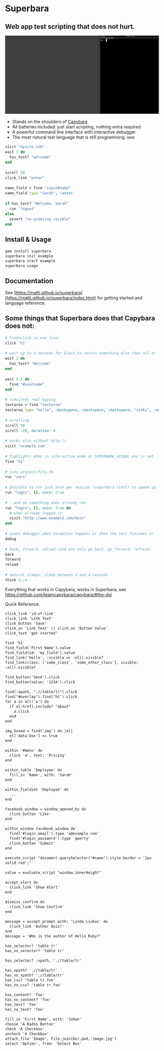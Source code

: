 # Superbara

## Web app test scripting that does not hurt.

![Demo of Superbara](demo.gif)

 - Stands on the shoulders of [Capybara](https://github.com/teamcapybara/capybara/)
 - All batteries included: just start scripting, nothing extra required
 - A powerful command line interface with interactive debugger
 - The most natural test language that is still programming, see:

```ruby
visit "mysite.com"
wait 3 do
  has_text? "welcome"
end

scroll 20
click_link "enter"

name_field = find "input#name"
name_field.type "Sarah", :enter

if has_text? "Welcome, Sarah"
  run "logout"
else
  assert "no greeting visible"
end
```

## Install & Usage

```shell
gem install superbara
superbara init example
superbara start example
superbara usage
```

## Documentation

See [https://matti.github.io/superbara](https://matti.github.io/superbara/index.html) for getting started and language reference.

## Some things that Superbara does that Capybara does not:

```ruby
# find+click in one line!
click 'h1'

# wait up to 3 seconds for block to return something else than nil or false
wait 3 do
  has_text? "Welcome"
end

wait 3.1 do
  find "#username"
end

# simulates real typing
textarea = find "textarea"
textarea.type "hello", :backspace, :backspace, :backspace, "sinki", :enter

# scrolling
scroll 50
scroll -20, duration: 4

# works also without http://
visit 'example.com'

# highlights when in interactive mode or SUPERBARA_VISUAL env is set
find "h1"

# runs project/file.rb
run "vars"

# possible to run just once per session (superbara start) to speed up
run "login", {}, once: true

# ..and do something when already ran
run "login", {}, once: true do
  # when already logged in
  visit "http://www.example.com/main"
end

# opens debugger when exception happens or when the test finishes or
debug

# back, forward, reload (and not only go_back, go_forward, refresh)
back
forward
reload

# natural sleeps, sleep between 2 and 4 seconds
think 2..4
```

Everything that works in Capybara, works in Superbara, see https://github.com/teamcapybara/capybara/#the-dsl

Quick Reference:
```
click_link 'id-of-link'
click_link 'Link Text'
click_button 'Save'
click_on 'Link Text' || click_on 'Button Value'
click_text 'get started'

find 'h1'
find_field('First Name').value
find_field(id: 'my_field').value
find_link('Hello', :visible => :all).visible?
find_link(class: ['some_class', 'some_other_class'], visible: :all).visible?

find_button('Send').click
find_button(value: '1234').click

find(:xpath, ".//table/tr").click
find("#overlay").find("h1").click
for a in all('a') do
  if a[:href].include? "about"
    a.click
  end
end

img_boxed = find('img') do |el|
  el['data-box'] == true
end

within '#menu' do
  click 'a', text: 'Pricing'
end

within_table 'Employee' do
  fill_in 'Name', with: 'Sarah'
end

within_fieldset 'Employee' do
  ...
end

facebook_window = window_opened_by do
  click_button 'Like'
end

within_window facebook_window do
  find('#login_email').type 'a@example.com'
  find('#login_password').type 'qwerty'
  click_button 'Submit'
end

execute_script "document.querySelector("#name").style.border = '1px solid red';"

value = evaluate_script "window.innerHeight"

accept_alert do
  click_link 'Show Alert'
end

dismiss_confirm do
  click_link 'Show Confirm'
end

message = accept_prompt with: 'Linda Liukas' do
  click_link 'Author Quiz!'
end
message = 'Who is the author of Hello Ruby?'

has_selector? 'table tr'
has_no_selector? 'table tr'

has_selector? :xpath, './/table/tr'

has_xpath? './/table/tr'
has_no_xpath? './/table/tr'
has_css? 'table tr.foo'
has_no_css? 'table tr.foo'

has_content? 'foo'
has_no_content? 'foo'
has_text? 'foo'
has_no_text? 'foo'

fill_in 'First Name', with: 'Johwn'
choose 'A Radio Button'
check 'A Checkbox'
uncheck 'A Checkbox'
attach_file 'Image', File.join(Dir.pwd,'image.jpg')
select 'Option', from: 'Select Box'
```
